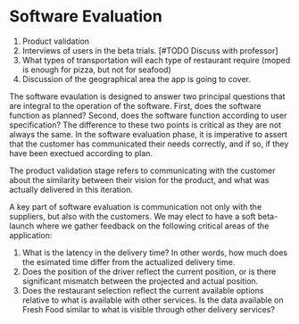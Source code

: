 # Software Evaluation
1. Product validation
2. Interviews of users in the beta trials. [#TODO Discuss with professor]
3. What types of transportation will each type of restaurant require (moped is enough for pizza, but not for seafood)
4. Discussion of the geographical area the app is going to cover.

The software evaulation is designed to answer two principal questions that are integral to the operation of the software. First, does the software function as planned? Second, does the software function according to user specification? The difference to these two points is critical as they are not always the same. In the software evaluation phase, it is imperative to assert that the customer has communicated their needs correctly, and if so, if they have been exectued according to plan. 

The product validation stage refers to communicating with the customer about the similarity between their vision for the product, and what was actually delivered in this iteration.

A key part of software evaluation is communication not only with the suppliers, but also with the customers. We may elect to have a 
soft beta-launch where we gather feedback on the following critical areas of the application:

1. What is the latency in the delivery time? In other words, how much does the esimated time differ from the actualized delivery time.
2. Does the position of the driver reflect the current position, or is there significant mismatch between the projected and actual position.
3. Does the restaurant selection reflect the current available options relative to what is available with other services. Is the data available on Fresh Food similar to what is visible through other delivery services?

